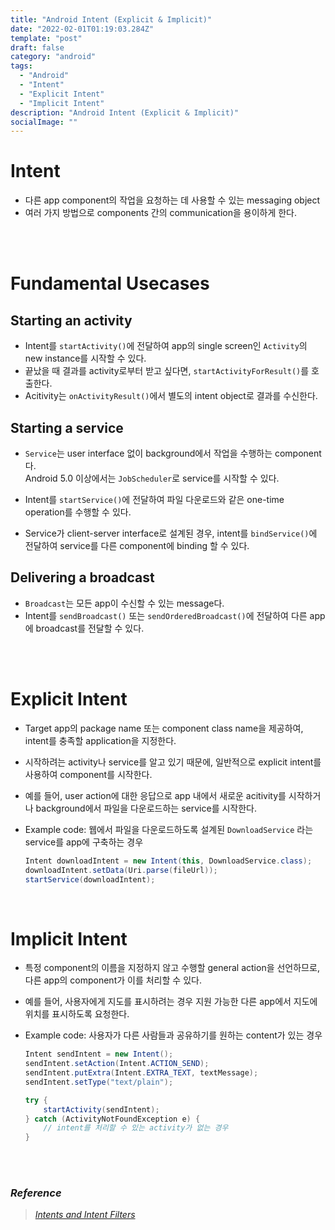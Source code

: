 ```yaml
---
title: "Android Intent (Explicit & Implicit)"
date: "2022-02-01T01:19:03.284Z"
template: "post"
draft: false
category: "android"
tags:
  - "Android"
  - "Intent"
  - "Explicit Intent"
  - "Implicit Intent"
description: "Android Intent (Explicit & Implicit)"
socialImage: ""
---
```



# Intent

- 다른 app component의 작업을 요청하는 데 사용할 수 있는 messaging object
- 여러 가지 방법으로 components 간의 communication을 용이하게 한다.

<br>
<br>

# Fundamental Usecases

## Starting an activity

- Intent를 `startActivity()`에 전달하여 app의 single screen인 `Activity`의 new instance를 시작할 수 있다.
- 끝났을 때 결과를 activity로부터 받고 싶다면, `startActivityForResult()`를 호출한다.
- Acitivity는 `onActivityResult()`에서 별도의 intent object로 결과를 수신한다.

## Starting a service

- `Service`는 user interface 없이 background에서 작업을 수행하는 component다.  
    Android 5.0 이상에서는 `JobScheduler`로 service를 시작할 수 있다.
    
- Intent를 `startService()`에 전달하여 파일 다운로드와 같은 one-time operation를 수행할 수 있다.
- Service가 client-server interface로 설계된 경우, intent를 `bindService()`에 전달하여 service를 다른 component에 binding 할 수 있다.

## Delivering a broadcast

- `Broadcast`는 모든 app이 수신할 수 있는 message다.
- Intent를 `sendBroadcast()` 또는 `sendOrderedBroadcast()`에 전달하여 다른 app에 broadcast를 전달할 수 있다.

<br>
<br>

# Explicit Intent

- Target app의 package name 또는 component class name을 제공하여, intent를 충족할 application을 지정한다.
- 시작하려는 activity나 service를 알고 있기 때문에, 일반적으로 explicit intent를 사용하여 component를 시작한다.
- 예를 들어, user action에 대한 응답으로 app 내에서 새로운 acitivity를 시작하거나 background에서 파일을 다운로드하는 service를 시작한다.
- Example code: 웹에서 파일을 다운로드하도록 설계된 `DownloadService` 라는 service를 app에 구축하는 경우
    
    ```java
    Intent downloadIntent = new Intent(this, DownloadService.class);
    downloadIntent.setData(Uri.parse(fileUrl));
    startService(downloadIntent);
    ```

<br>

# Implicit Intent

- 특정 component의 이름을 지정하지 않고 수행할 general action을 선언하므로, 다른 app의 component가 이를 처리할 수 있다.
- 예를 들어, 사용자에게 지도를 표시하려는 경우 지원 가능한 다른 app에서 지도에 위치를 표시하도록 요청한다.
- Example code: 사용자가 다른 사람들과 공유하기를 원하는 content가 있는 경우
    
    ```java
    Intent sendIntent = new Intent();
    sendIntent.setAction(Intent.ACTION_SEND);
    sendIntent.putExtra(Intent.EXTRA_TEXT, textMessage);
    sendIntent.setType("text/plain");
    
    try {
        startActivity(sendIntent);
    } catch (ActivityNotFoundException e) {
        // intent를 처리할 수 있는 activity가 없는 경우
    }
    ```

<br>
<br>

### *Reference*

> *[Intents and Intent Filters](https://developer.android.com/guide/components/intents-filters)*